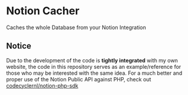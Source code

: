 # Notion Cacher
 Caches the whole Database from your Notion Integration

## Notice
Due to the development of the code is **tightly integrated** with my own website, the code in this repository serves as an example/reference for those who may be interested with the same idea. For a much better and proper use of the Notion Public API against PHP, check out [codecyclernl/notion-php-sdk](https://github.com/codecyclernl/notion-php-sdk)